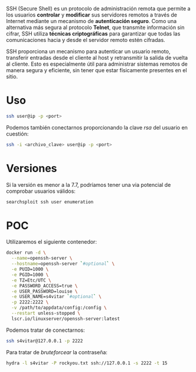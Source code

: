 SSH (Secure Shell) es un protocolo de administración remota que permite a los usuarios **controlar** y **modificar** sus servidores remotos a través de Internet mediante un mecanismo de **autenticación seguro**. Como una alternativa más segura al protocolo **Telnet**, que transmite información sin cifrar, SSH utiliza **técnicas criptográficas** para garantizar que todas las comunicaciones hacia y desde el servidor remoto estén cifradas.

SSH proporciona un mecanismo para autenticar un usuario remoto, transferir entradas desde el cliente al host y retransmitir la salida de vuelta al cliente. Esto es especialmente útil para administrar sistemas remotos de manera segura y eficiente, sin tener que estar físicamente presentes en el sitio.

# Uso

```bash
ssh user@ip -p <port>
```

Podemos también conectarnos proporcionando la clave *rsa* del usuario en cuestión:

```bash
ssh -i <archivo_clave> user@ip -p <port>
```

# Versiones

Si la versión es menor a la 7.7, podríamos tener una via potencial de comprobar usuarios válidos:

```bash
searchsploit ssh user enumeration
```

# POC

Utilizaremos el siguiente contenedor:

```bash
docker run -d \
  --name=openssh-server \
  --hostname=openssh-server `#optional` \
  -e PUID=1000 \
  -e PGID=1000 \
  -e TZ=Etc/UTC \
  -e PASSWORD_ACCESS=true \
  -e USER_PASSWORD=louise \
  -e USER_NAME=s4vitar `#optional` \
  -p 2222:2222 \
  -v /path/to/appdata/config:/config \
  --restart unless-stopped \
  lscr.io/linuxserver/openssh-server:latest
```

Podemos tratar de conectarnos:

```bash
ssh s4vitar@127.0.0.1 -p 2222
```

Para tratar de *bruteforcear* la contraseña:

```bash
hydra -l s4vitar -P rockyou.txt ssh://127.0.0.1 -s 2222 -t 15
```